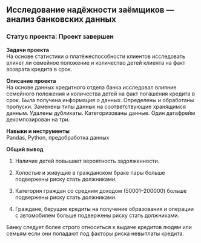 ## Исследование надёжности заёмщиков — анализ банковских данных

### **Статус проекта**: Проект завершен 

**Задачи проекта**   
На основе статистики о платёжеспособности клиентов исследовать влияет ли семейное положение и количество детей клиента на факт возврата кредита в срок.

**Описание проекта**   
На основе данных кредитного отдела банка исследовал влияние семейного положения и
количества детей на факт погашения кредита в срок. Была получена информация о
данных. Определены и обработаны пропуски. Заменены типы данных на соответствующие
хранящимся данным. Удалены дубликаты. Категоризованы данные. Один датафрейм декомпозирован на три.

**Навыки и инструменты**   
Pandas, Python, предобработка данных

**Общий вывод**   
1. Наличие детей повышает вероятность задолженности.

2. Холостые и живущие в гражданском браке пары больше подвержены риску стать должниками.

3. Категория граждан со средним доходом (50001–200000) больше подвержены риску стать должниками.

4. Граждане, берущие кредиты на получение образования и операции с автомобилем больше подвержены риску стать должниками.

Банку следует более строго относиться к выдаче кредитов людям или семьям если они попадают под факторы риска невыплаты кредита.
